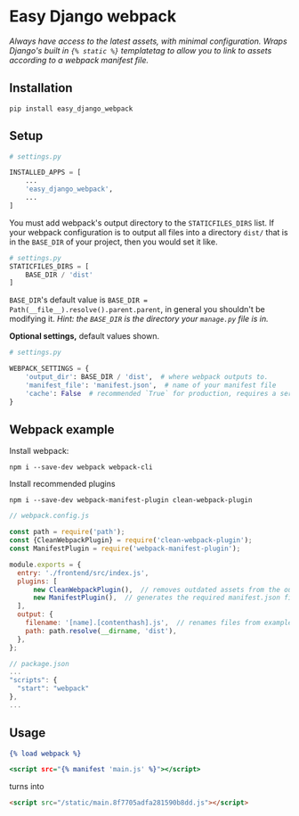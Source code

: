 # Easy Django webpack

_Always have access to the latest assets, with minimal configuration. Wraps Django's built in 
`{% static %}` templatetag to allow you to link to assets according to a webpack manifest file._

## Installation

```shell script
pip install easy_django_webpack
```

## Setup

```python
# settings.py

INSTALLED_APPS = [
    ...
    'easy_django_webpack',
    ...
]
```

You must add webpack's output directory to the `STATICFILES_DIRS` list. 
If your webpack configuration is to output all files into a directory `dist/` that is 
in the `BASE_DIR` of your project, then you would set it like. 

```python
# settings.py
STATICFILES_DIRS = [
    BASE_DIR / 'dist'
]
```

`BASE_DIR`'s default value is `BASE_DIR = Path(__file__).resolve().parent.parent`, in general 
you shouldn't be modifying it. _Hint: the `BASE_DIR` is the directory your `manage.py` file is in._

**Optional settings,** default values shown.
```python
# settings.py

WEBPACK_SETTINGS = {
    'output_dir': BASE_DIR / 'dist',  # where webpack outputs to. 
    'manifest_file': 'manifest.json',  # name of your manifest file
    'cache': False  # recommended `True` for production, requires a server restart to pickup new values from the manifest.
}
```

## Webpack example

Install webpack:

```shell script
npm i --save-dev webpack webpack-cli
```

Install recommended plugins
```shell script
npm i --save-dev webpack-manifest-plugin clean-webpack-plugin
```

```javascript
// webpack.config.js

const path = require('path');
const {CleanWebpackPlugin} = require('clean-webpack-plugin');
const ManifestPlugin = require('webpack-manifest-plugin');

module.exports = {
  entry: './frontend/src/index.js',
  plugins: [
      new CleanWebpackPlugin(),  // removes outdated assets from the output dir
      new ManifestPlugin(),  // generates the required manifest.json file
  ],
  output: {
    filename: '[name].[contenthash].js',  // renames files from example.js to example.8f77someHash8adfa.js
    path: path.resolve(__dirname, 'dist'),
  },
};
```

```javascript
// package.json
...
"scripts": {
  "start": "webpack"
},
...
```

## Usage

```djangotemplate
{% load webpack %}

<script src="{% manifest 'main.js' %}"></script>
```

turns into

```html
<script src="/static/main.8f7705adfa281590b8dd.js"></script>
```